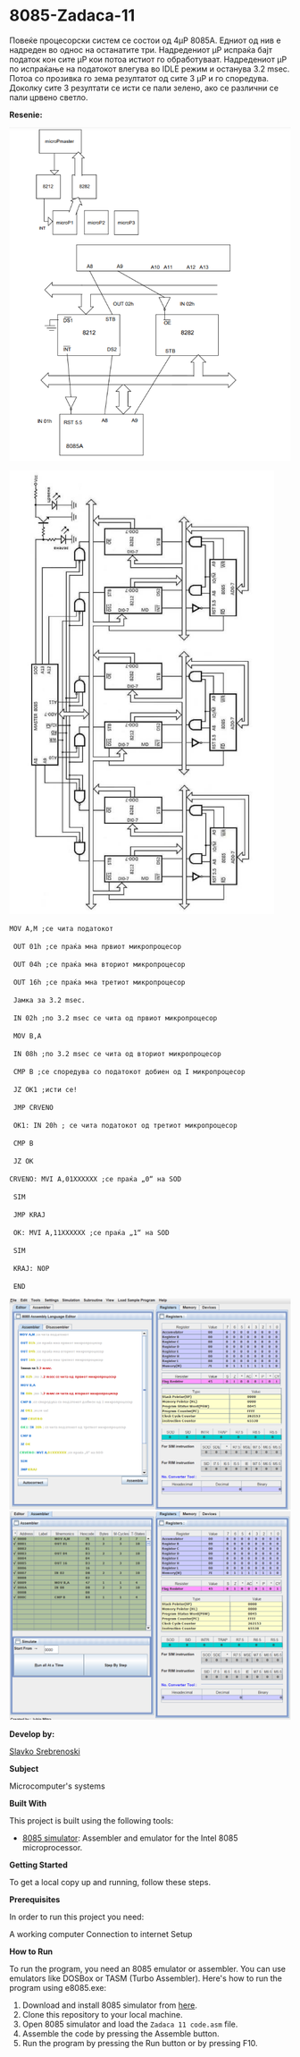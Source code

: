 # 8085-Zadaca-11

Повеќе процесорски систем се состои од 4µP 8085А.
Едниот од нив е надреден во однос на останатите три.
Надредениот µP испраќа бајт податок кон сите µP кои потоа
истиот го обработуваат. Надредениот µP по испраќање на
податокот влегува во IDLE режим и останува 3.2 msec. Потоа
со прозивка го зема резултатот од сите 3 µP и го споредува.
Доколку сите 3 резултати се исти се пали зелено, ако се
различни се пали црвено светло. 


**Resenie:**


![Screenshot (1)](https://github.com/slavko444/8085-Zadaca-11/blob/main/Diagram%2011.1.png)

![Screenshot (2)](https://github.com/slavko444/8085-Zadaca-11/blob/main/Diagram11.2.png)
```
MOV A,M ;се чита податокот

 OUT 01h ;се праќа мна првиот микропроцесор

 OUT 04h ;се праќа мна вториот микропроцесор

 OUT 16h ;се праќа мна третиот микропроцесор

 Јамка за 3.2 msec.

 IN 02h ;по 3.2 msec се чита од првиот микропроцесор

 MOV B,A

 IN 08h ;по 3.2 msec се чита од вториот микропроцесор

 CMP B ;се споредува со податокот добиен од I микропроцесор

 JZ OK1 ;исти се!

 JMP CRVENO

 OK1: IN 20h ; се чита податокот од третиот микропроцесор

 CMP B

 JZ OK

CRVENO: MVI A,01XXXXXX ;се праќа „0“ на SOD

 SIM

 JMP KRAJ

 OK: MVI A,11XXXXXX ;се праќа „1“ на SOD

 SIM

 KRAJ: NOP

 END

```

 ![Screenshot (3)](https://github.com/slavko444/8085-Zadaca-11/blob/main/Code%2011%2C1.png)
 ![Screenshot (4)](https://github.com/slavko444/8085-Zadaca-11/blob/main/Code%2011.2.png)
 
**Develop by:**

[Slavko Srebrenoski ](https://github.com/slavko444)


**Subject**

Microcomputer's systems

**Built With**

This project is built using the following tools:

- [8085 simulator](https://github.com/8085simulator/8085simulator.github.io?tab=readme-ov-file): Assembler and emulator for the Intel 8085 microprocessor.

**Getting Started**

To get a local copy up and running, follow these steps.

**Prerequisites**

In order to run this project you need:

A working computer
Connection to internet
Setup

**How to Run**

To run the program, you need an 8085 emulator or assembler. You can use emulators like DOSBox or TASM (Turbo Assembler). Here's how to run the program using e8085.exe:

1. Download and install 8085 simulator from [here](https://github.com/8085simulator/8085simulator.github.io?tab=readme-ov-file).
2. Clone this repository to your local machine.
3. Open 8085 simulator and load the `Zadaca 11 code.asm` file.
4. Assemble the code by pressing the Assemble button.
5. Run the program by pressing the Run button or by pressing F10.
